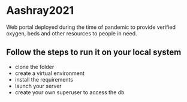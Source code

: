 # Aashray2021
Web portal deployed during the time of pandemic to provide verified oxygen, beds and other resources to people in need.

## Follow the steps to run it on your local system
- clone the folder
- create a virtual environment
- install the requirements
- launch your server
- create your own superuser to access the db
